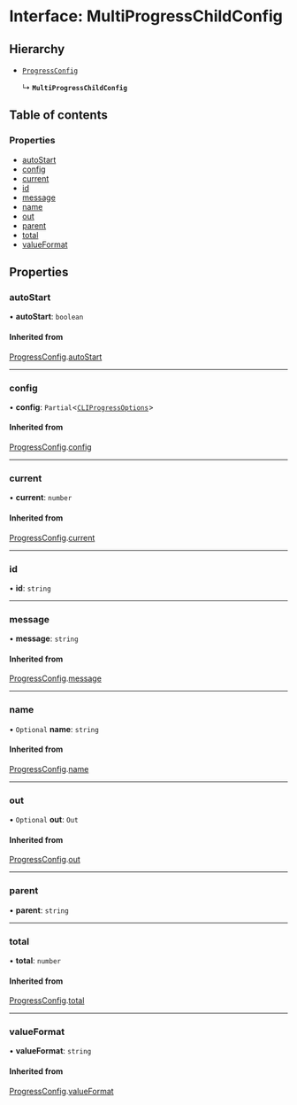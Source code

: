 # Interface: MultiProgressChildConfig

## Hierarchy

- [`ProgressConfig`](ProgressConfig.md)

  ↳ **`MultiProgressChildConfig`**

## Table of contents

### Properties

- [autoStart](MultiProgressChildConfig.md#autostart)
- [config](MultiProgressChildConfig.md#config)
- [current](MultiProgressChildConfig.md#current)
- [id](MultiProgressChildConfig.md#id)
- [message](MultiProgressChildConfig.md#message)
- [name](MultiProgressChildConfig.md#name)
- [out](MultiProgressChildConfig.md#out)
- [parent](MultiProgressChildConfig.md#parent)
- [total](MultiProgressChildConfig.md#total)
- [valueFormat](MultiProgressChildConfig.md#valueformat)

## Properties

### autoStart

• **autoStart**: `boolean`

#### Inherited from

[ProgressConfig](ProgressConfig.md).[autoStart](ProgressConfig.md#autostart)

___

### config

• **config**: `Partial`<[`CLIProgressOptions`](CLIProgressOptions.md)\>

#### Inherited from

[ProgressConfig](ProgressConfig.md).[config](ProgressConfig.md#config)

___

### current

• **current**: `number`

#### Inherited from

[ProgressConfig](ProgressConfig.md).[current](ProgressConfig.md#current)

___

### id

• **id**: `string`

___

### message

• **message**: `string`

#### Inherited from

[ProgressConfig](ProgressConfig.md).[message](ProgressConfig.md#message)

___

### name

• `Optional` **name**: `string`

#### Inherited from

[ProgressConfig](ProgressConfig.md).[name](ProgressConfig.md#name)

___

### out

• `Optional` **out**: `Out`

#### Inherited from

[ProgressConfig](ProgressConfig.md).[out](ProgressConfig.md#out)

___

### parent

• **parent**: `string`

___

### total

• **total**: `number`

#### Inherited from

[ProgressConfig](ProgressConfig.md).[total](ProgressConfig.md#total)

___

### valueFormat

• **valueFormat**: `string`

#### Inherited from

[ProgressConfig](ProgressConfig.md).[valueFormat](ProgressConfig.md#valueformat)

